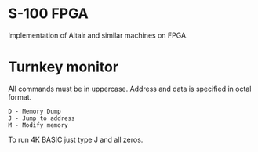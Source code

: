 # S-100 FPGA

Implementation of Altair and similar machines on FPGA.

# Turnkey monitor

All commands must be in uppercase. Address and data is specified in octal format.
  
    D - Memory Dump
    J - Jump to address
    M - Modify memory
   
To run 4K BASIC just type J and all zeros.

